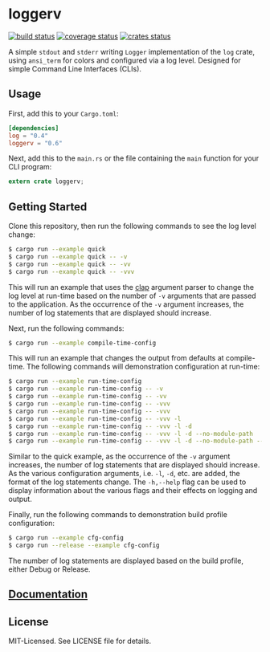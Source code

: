 # loggerv

[![build status](https://secure.travis-ci.org/clux/loggerv.svg)](http://travis-ci.org/clux/loggerv)
[![coverage status](http://img.shields.io/coveralls/clux/loggerv.svg)](https://coveralls.io/r/clux/loggerv)
[![crates status](https://img.shields.io/crates/v/loggerv.svg)](https://crates.io/crates/loggerv)

A simple `stdout` and `stderr` writing `Logger` implementation of the `log` crate, using `ansi_term` for colors and configured via a log level. Designed for simple Command Line Interfaces (CLIs).

## Usage

First, add this to your `Cargo.toml`:

```toml
[dependencies]
log = "0.4"
loggerv = "0.6"
```

Next, add this to the `main.rs` or the file containing the `main` function for your CLI program:

```rust
extern crate loggerv;

```

## Getting Started

Clone this repository, then run the following commands to see the log level change:

```bash
$ cargo run --example quick
$ cargo run --example quick -- -v
$ cargo run --example quick -- -vv
$ cargo run --example quick -- -vvv
```

This will run an example that uses the [clap](https://crates.io/crates/clap) argument parser to change the log level at run-time based on the number of `-v` arguments that are passed to the application. As the occurrence of the `-v` argument increases, the number of log statements that are displayed should increase.

Next, run the following commands:

```bash
$ cargo run --example compile-time-config
```

This will run an example that changes the output from defaults at compile-time. The following commands will demonstration configuration at run-time:

```bash
$ cargo run --example run-time-config
$ cargo run --example run-time-config -- -v
$ cargo run --example run-time-config -- -vv
$ cargo run --example run-time-config -- -vvv
$ cargo run --example run-time-config -- -vvv
$ cargo run --example run-time-config -- -vvv -l
$ cargo run --example run-time-config -- -vvv -l -d
$ cargo run --example run-time-config -- -vvv -l -d --no-module-path
$ cargo run --example run-time-config -- -vvv -l -d --no-module-path --no-color
```

Similar to the quick example, as the occurrence of the `-v` argument increases, the number of log statements that are displayed should increase. As the various configuration arguments, i.e. `-l`, `-d`, etc. are added, the format of the log statements change. The `-h,--help` flag can be used to display information about the various flags and their effects on logging and output.

Finally, run the following commands to demonstration build profile configuration:

```bash
$ cargo run --example cfg-config
$ cargo run --release --example cfg-config
```

The number of log statements are displayed based on the build profile, either Debug or Release.

## [Documentation](http://clux.github.io/loggerv)

## License

MIT-Licensed. See LICENSE file for details.

